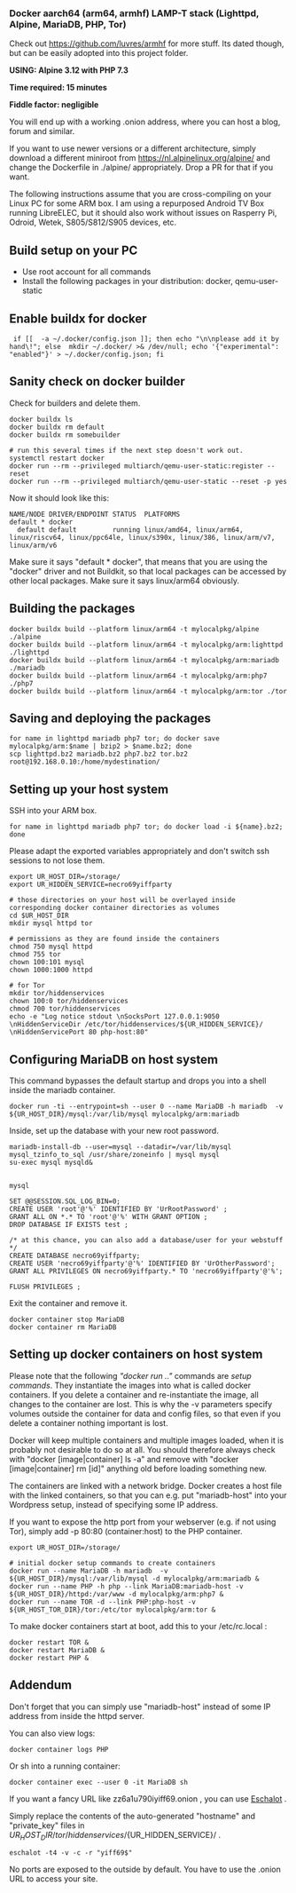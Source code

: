 ### Docker aarch64 (arm64, armhf) LAMP-T stack (Lighttpd, Alpine, MariaDB, PHP, Tor)

Check out https://github.com/luvres/armhf for more stuff. Its dated though, but can be easily adopted into this project folder.

**USING: Alpine 3.12 with PHP 7.3**

**Time required: 15 minutes**

**Fiddle factor: negligible**

You will end up with a working .onion address, where you can host a blog, forum and similar.

If you want to use newer versions or a different architecture, simply download a different miniroot from https://nl.alpinelinux.org/alpine/ and change the Dockerfile in ./alpine/ appropriately. Drop a PR for that if you want.

The following instructions assume that you are cross-compiling on your Linux PC for some ARM box. I am using a repurposed Android TV Box running LibreELEC, but it should also work without issues on Rasperry Pi, Odroid, Wetek, S805/S812/S905 devices, etc.

## Build setup on your PC
* Use root account for all commands
* Install the following packages in your distribution: docker, qemu-user-static


## Enable buildx for docker
```
 if [[  -a ~/.docker/config.json ]]; then echo "\n\nplease add it by hand\!"; else  mkdir ~/.docker/ >& /dev/null; echo '{"experimental": "enabled"}' > ~/.docker/config.json; fi
```


## Sanity check on docker builder

Check for builders and delete them.
```
docker buildx ls
docker buildx rm default
docker buildx rm somebuilder

# run this several times if the next step doesn't work out.
systemctl restart docker
docker run --rm --privileged multiarch/qemu-user-static:register --reset
docker run --rm --privileged multiarch/qemu-user-static --reset -p yes
```

Now it should look like this:
```
NAME/NODE DRIVER/ENDPOINT STATUS  PLATFORMS
default * docker                  
  default default         running linux/amd64, linux/arm64, linux/riscv64, linux/ppc64le, linux/s390x, linux/386, linux/arm/v7, linux/arm/v6
```

Make sure it says "default * docker", that means that you are using the "docker" driver and not Buildkit, so that local packages can be accessed by other local packages.
Make sure it says linux/arm64 obviously.


## Building the packages
``` 
docker buildx build --platform linux/arm64 -t mylocalpkg/alpine ./alpine
docker buildx build --platform linux/arm64 -t mylocalpkg/arm:lighttpd ./lighttpd
docker buildx build --platform linux/arm64 -t mylocalpkg/arm:mariadb ./mariadb
docker buildx build --platform linux/arm64 -t mylocalpkg/arm:php7 ./php7
docker buildx build --platform linux/arm64 -t mylocalpkg/arm:tor ./tor
```


## Saving and deploying the packages
 
```
for name in lighttpd mariadb php7 tor; do docker save mylocalpkg/arm:$name | bzip2 > $name.bz2; done
scp lighttpd.bz2 mariadb.bz2 php7.bz2 tor.bz2 root@192.168.0.10:/home/mydestination/
```


## Setting up your host system

SSH into your ARM box.

```
for name in lighttpd mariadb php7 tor; do docker load -i ${name}.bz2; done
```

Please adapt the exported variables appropriately and don't switch ssh sessions to not lose them.

```
export UR_HOST_DIR=/storage/
export UR_HIDDEN_SERVICE=necro69yiffparty

# those directories on your host will be overlayed inside corresponding docker container directories as volumes
cd $UR_HOST_DIR
mkdir mysql httpd tor

# permissions as they are found inside the containers
chmod 750 mysql httpd 
chmod 755 tor
chown 100:101 mysql
chown 1000:1000 httpd

# for Tor 
mkdir tor/hiddenservices
chown 100:0 tor/hiddenservices
chmod 700 tor/hiddenservices
echo -e "Log notice stdout \nSocksPort 127.0.0.1:9050 \nHiddenServiceDir /etc/tor/hiddenservices/${UR_HIDDEN_SERVICE}/ \nHiddenServicePort 80 php-host:80"
```

## Configuring MariaDB on host system

This command bypasses the default startup and drops you into a shell inside the mariadb container.

```
docker run -ti --entrypoint=sh --user 0 --name MariaDB -h mariadb  -v ${UR_HOST_DIR}/mysql:/var/lib/mysql mylocalpkg/arm:mariadb
```

Inside, set up the database with your new root password.

```
mariadb-install-db --user=mysql --datadir=/var/lib/mysql
mysql_tzinfo_to_sql /usr/share/zoneinfo | mysql mysql
su-exec mysql mysqld&


mysql

SET @@SESSION.SQL_LOG_BIN=0;
CREATE USER 'root'@'%' IDENTIFIED BY 'UrRootPassword' ;
GRANT ALL ON *.* TO 'root'@'%' WITH GRANT OPTION ;
DROP DATABASE IF EXISTS test ;

/* at this chance, you can also add a database/user for your webstuff */
CREATE DATABASE necro69yiffparty;
CREATE USER 'necro69yiffparty'@'%' IDENTIFIED BY 'UrOtherPassword';
GRANT ALL PRIVILEGES ON necro69yiffparty.* TO 'necro69yiffparty'@'%';

FLUSH PRIVILEGES ;
```

Exit the container and remove it. 

```
docker container stop MariaDB
docker container rm MariaDB
```


## Setting up docker containers on host system

Please note that the following *"docker run .."* commands are *setup commands*. They instantiate the images into what is called docker containers. If you delete a container and re-instantiate the image, all changes to the container are lost. This is why the -v parameters specify volumes outside the container for data and config files, so that even if you delete a container nothing important is lost.

Docker will keep multiple containers and multiple images loaded, when it is probably not desirable to do so at all. You should therefore always check with "docker [image|container] ls -a" and remove with "docker [image|container] rm [id]" anything old before loading something new.

The containers are linked with a network bridge. Docker creates a host file with the linked containers, so that you can e.g. put "mariadb-host" into your Wordpress setup, instead of specifying some IP address.

If you want to expose the http port from your webserver (e.g. if not using Tor), simply add -p 80:80 (container:host) to the PHP container.


```
export UR_HOST_DIR=/storage/

# initial docker setup commands to create containers
docker run --name MariaDB -h mariadb  -v ${UR_HOST_DIR}/mysql:/var/lib/mysql -d mylocalpkg/arm:mariadb &
docker run --name PHP -h php --link MariaDB:mariadb-host -v ${UR_HOST_DIR}/httpd:/var/www -d mylocalpkg/arm:php7 &
docker run --name TOR -d --link PHP:php-host -v ${UR_HOST_TOR_DIR}/tor:/etc/tor mylocalpkg/arm:tor &
```

To make docker containers start at boot, add this to your /etc/rc.local :

```
docker restart TOR &
docker restart MariaDB &
docker restart PHP &
```


## Addendum

Don't forget that you can simply use "mariadb-host" instead of some IP address from inside the httpd server.

You can also view logs:

```
docker container logs PHP
```

Or sh into a running container:

```
docker container exec --user 0 -it MariaDB sh
```

If you want a fancy URL like zz6a1u790iyiff69.onion , you can use [Eschalot](<https://github.com/ReclaimYourPrivacy/eschalot>) .

Simply replace the contents of the auto-generated "hostname" and "private_key" files in ${UR_HOST_DIR}/tor/hiddenservices/${UR_HIDDEN_SERVICE}/ .


```
eschalot -t4 -v -c -r "yiff69$"
```

No ports are exposed to the outside by default. You have to use the .onion URL to access your site.
